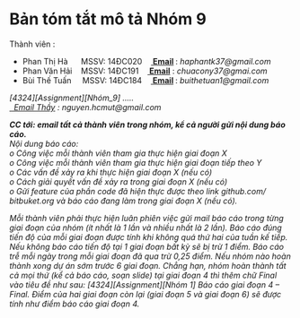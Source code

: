 #   Bản tóm tắt mô tả Nhóm 9 
  Thành viên : 
  <ul>
           <li> Phan Thị Hà &nbsp;&nbsp;&nbsp;&nbsp;&nbsp;MSSV: 14ĐC020 &nbsp;&nbsp;&nbsp;<b><a href = "haphantk37@gmail.com"> Email</a>                      </b>:<i>&nbsp;haphantk37@gmail.com </i>                 </li>
          <li> Phan Văn Hải &nbsp;&nbsp;&nbsp;MSSV: 14ĐC191 &nbsp;&nbsp;&nbsp;<b><a href = "chuacony37@gmail.com"> Email</a></b> :                      <i>chuacony37@gmai.com </i></li>
           <li> Bùi Thế Tuấn &nbsp;&nbsp;&nbsp;&nbsp;MSSV: 14ĐC184 &nbsp;&nbsp;&nbsp;<b><a href = "buithetuan1@gmail.com"> Email</a>                          </b>:&nbsp;<i>buithetuan1@gmail.com<i></li>
  </ul>
[4324][Assignment][Nhóm_9] .....<br>
<a href="nguyen.hcmut@gmail.com" > &nbsp; Email Thầy</a> : nguyen.hcmut@gmail.com</br>
<p><b> CC tới: email tất cả thành viên trong nhóm, kể cả người gửi nội dung báo cáo.</b></br>
  Nội dung báo cáo:<br>
    o  Công việc mỗi thành viên tham gia thực hiện giai đoạn X<br>
    o  Công việc mỗi thành viên tham gia thực hiện giai đoạn tiếp theo Y</br>
    o  Các vấn đề xảy ra khi thực hiện giai đoạn X (nếu có)</br>
    o  Cách giải quyết vấn đề xảy ra trong giai đoạn X (nếu có)</br>
    o  Gửi feature của phần code đã hiện thực được theo link github.com/
    bitbuket.org và báo cáo đang làm trong giai đoạn X (nếu có).</br>

  Mỗi thành viên phải thực hiện luân phiên việc gửi mail báo cáo trong từng giai đoạn
  của nhóm (ít nhất là 1 lần và nhiều nhất là 2 lần). Báo cáo đúng tiến độ của mỗi giai
  đoạn được tính khi không quá thứ hai của tuần kế tiếp.
  Nếu không báo cáo tiến độ tại 1 giai đoạn bất kỳ sẽ bị trừ 1 điểm. Báo cáo trễ mỗi
  ngày trong mỗi giai đoạn đã qua trừ 0,25 điểm.
  Nếu nhóm nào hoàn thành xong dự án sớm trước 6 giai đoạn. Chẳng hạn, nhóm hoàn
  thành tất cả mọi thứ (kể cả báo cáo, soạn slide) tại giai đoạn 4 thì thêm chữ Final vào
  tiêu đề như sau: [4324][Assignment][Nhóm 1] Báo cáo giai đoạn 4 – Final. Điểm của
  hai giai đoạn còn lại (giai đoạn 5 và giai đoạn 6) sẽ được tính như điểm báo cáo giai
  đoạn 4.
</p>
